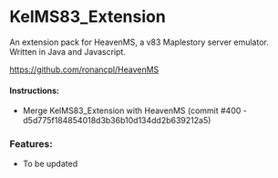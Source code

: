 # KelMS83_Extension
An extension pack for HeavenMS, a v83 Maplestory server emulator. Written in Java and Javascript.

https://github.com/ronancpl/HeavenMS  

#### Instructions:  
- Merge KelMS83_Extension with HeavenMS (commit #400 - d5d775f184854018d3b36b10d134dd2b639212a5)  

### Features:  
- To be updated
